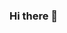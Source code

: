 ### Hi there 👋

<!--
**dev-d0c/dev-d0c** is a ✨ _special_ ✨ repository because its `README.md` (this file) appears on your GitHub profile.

Here are some ideas to get you started:

- 🔭 I’m currently working on designs for webpages
- 🌱 I’m currently learning note.js
- 💬 Ask me about webdesign and programming
- 📫 How to reach me: d0c@f5.si / https://www.d0c.xyz / Discord: https://rp.wtf/d0c / Twitter: https://rp.wtf/twitter
-->
